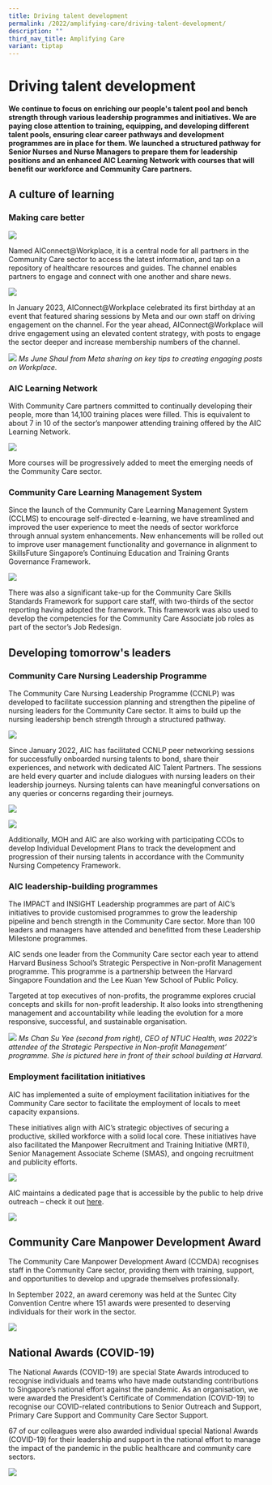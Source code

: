 ```yaml
---
title: Driving talent development
permalink: /2022/amplifying-care/driving-talent-development/
description: ""
third_nav_title: Amplifying Care
variant: tiptap
---
```

# Driving talent development

**We continue to focus on enriching our people's talent pool and bench strength through various leadership programmes and initiatives. We are paying close attention to training, equipping, and developing different talent pools, ensuring clear career pathways and development programmes are in place for them. We launched a structured pathway for Senior Nurses and Nurse Managers to prepare them for leadership positions and an enhanced AIC Learning Network with courses that will benefit our workforce and Community Care partners.**

## A culture of learning
### Making care better
![](/images/aic-connect-workplace.png)

Named AIConnect@Workplace, it is a central node for all partners in the Community Care sector to access the latest information, and tap on a repository of healthcare resources and guides. The channel enables partners to engage and connect with one another and share news.

![](/images/850-accounts-aic-connect.png)

In January 2023, AIConnect@Workplace celebrated its first birthday at an event that featured sharing sessions by Meta and our own staff on driving engagement on the channel. For the year ahead, AIConnect@Workplace will drive engagement using an elevated content strategy, with posts to engage the sector deeper and increase membership numbers of the channel.

![](/images/juneshaw2.png)
*Ms June Shaul from Meta sharing on key tips to creating engaging posts on Workplace.*

### AIC Learning Network
With Community Care partners committed to continually developing their people, more than 14,100 training places were filled. This is equivalent to about 7 in 10 of the sector’s manpower attending training offered by the AIC Learning Network.

![](/images/the-aic-learning-network3.png)

More courses will be progressively added to meet the emerging needs of the Community Care sector. 

### Community Care Learning Management System

Since the launch of the Community Care Learning Management System (CCLMS) to encourage self-directed e-learning, we have streamlined and improved the user experience to meet the needs of sector workforce through annual system enhancements. New enhancements will be rolled out to improve user management functionality and governance in alignment to SkillsFuture Singapore’s Continuing Education and Training Grants Governance Framework.

![](/images/building-skills-and-strategies_13.png)

There was also a significant take-up for the Community Care Skills Standards Framework for support care staff, with two-thirds of the sector reporting having adopted the framework. This framework was also used to develop the competencies for the Community Care Associate job roles as part of the sector’s Job Redesign.
    
## Developing tomorrow's leaders

### Community Care Nursing Leadership Programme
The Community Care Nursing Leadership Programme (CCNLP) was developed to facilitate succession planning and strengthen the pipeline of nursing leaders for the Community Care sector. It aims to build up the nursing leadership bench strength through a structured pathway.

![](/images/ccnlp-senior-nurses-nurse-managers2.png)

Since January 2022, AIC has facilitated CCNLP peer networking sessions for successfully onboarded nursing talents to bond, share their experiences, and network with dedicated AIC Talent Partners. The sessions are held every quarter and include dialogues with nursing leaders on their leadership journeys. Nursing talents can have meaningful conversations on any queries or concerns regarding their journeys.

![](/images/ccnlp-senior-nurses-nurse-managers1.png)

![](/images/6-ccnlp-selection.png)

Additionally, MOH and AIC are also working with participating CCOs to develop Individual Development Plans to track the development and progression of their nursing talents in accordance with the Community Nursing Competency Framework.

### AIC leadership-building programmes
The IMPACT and INSIGHT Leadership programmes are part of AIC’s initiatives to provide customised programmes to grow the leadership pipeline and bench strength in the Community Care sector. More than 100 leaders and managers have attended and benefitted from these Leadership Milestone programmes. 

AIC sends one leader from the Community Care sector each year to attend Harvard Business School’s Strategic Perspective in Non-profit Management programme. This programme is a partnership between the Harvard Singapore Foundation and the Lee Kuan Yew School of Public Policy.

Targeted at top executives of non-profits, the programme explores crucial concepts and skills for non-profit leadership. It also looks into strengthening management and accountability while leading the evolution for a more responsive, successful, and sustainable organisation.

![](/images/chansuyee1.png)
*Ms Chan Su Yee (second from right), CEO of NTUC Health, was 2022’s attendee of the Strategic Perspective in Non-profit Management’ programme. She is pictured here in front of their school building at Harvard.*

### Employment facilitation initiatives
AIC has implemented a suite of employment facilitation initiatives for the Community Care sector to facilitate the employment of locals to meet capacity expansions. 

These initiatives align with AIC’s strategic objectives of securing a productive, skilled workforce with a solid local core. These initiatives have also facilitated the Manpower Recruitment and Training Initiative (MRTI), Senior Management Associate Scheme (SMAS), and ongoing recruitment and publicity efforts.

![](/images/1300-locals-60-pmets2.png)

AIC maintains a dedicated page that is accessible by the public to help drive outreach – check it out [here](http://www.aic.sg/commcarejobs).

![](/images/koh-kah-wei3.png)

## Community Care Manpower Development Award
The Community Care Manpower Development Award (CCMDA) recognises staff in the Community Care sector, providing them with training, support, and opportunities to develop and upgrade themselves professionally. 
 
In September 2022, an award ceremony was held at the Suntec City Convention Centre where 151 awards were presented to deserving individuals for their work in the sector. 

![](/images/ms-jenny-ang.png)

## National Awards (COVID-19)
The National Awards (COVID-19) are special State Awards introduced to recognise individuals and teams who have made outstanding contributions to Singapore’s national effort against the pandemic. As an organisation, we were awarded the President’s Certificate of Commendation (COVID-19) to recognise our COVID-related contributions to Senior Outreach and Support, Primary Care Support and Community Care Sector Support. 

67 of our colleagues were also awarded individual special National Awards (COVID-19) for their leadership and support in the national effort to manage the impact of the pandemic in the public healthcare and community care sectors.

![](/images/aic-received.png)
